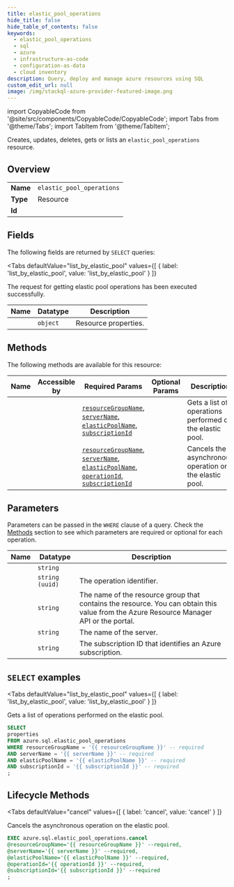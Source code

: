 ```yaml
--- 
title: elastic_pool_operations
hide_title: false
hide_table_of_contents: false
keywords:
  - elastic_pool_operations
  - sql
  - azure
  - infrastructure-as-code
  - configuration-as-data
  - cloud inventory
description: Query, deploy and manage azure resources using SQL
custom_edit_url: null
image: /img/stackql-azure-provider-featured-image.png
---
```


import CopyableCode from '@site/src/components/CopyableCode/CopyableCode';
import Tabs from '@theme/Tabs';
import TabItem from '@theme/TabItem';

Creates, updates, deletes, gets or lists an <code>elastic_pool_operations</code> resource.

## Overview
<table><tbody>
<tr><td><b>Name</b></td><td><code>elastic_pool_operations</code></td></tr>
<tr><td><b>Type</b></td><td>Resource</td></tr>
<tr><td><b>Id</b></td><td><CopyableCode code="azure.sql.elastic_pool_operations" /></td></tr>
</tbody></table>

## Fields

The following fields are returned by `SELECT` queries:

<Tabs
    defaultValue="list_by_elastic_pool"
    values={[
        { label: 'list_by_elastic_pool', value: 'list_by_elastic_pool' }
    ]}
>
<TabItem value="list_by_elastic_pool">

The request for getting elastic pool operations has been executed successfully.

<table>
<thead>
    <tr>
    <th>Name</th>
    <th>Datatype</th>
    <th>Description</th>
    </tr>
</thead>
<tbody>
<tr>
    <td><CopyableCode code="properties" /></td>
    <td><code>object</code></td>
    <td>Resource properties.</td>
</tr>
</tbody>
</table>
</TabItem>
</Tabs>

## Methods

The following methods are available for this resource:

<table>
<thead>
    <tr>
    <th>Name</th>
    <th>Accessible by</th>
    <th>Required Params</th>
    <th>Optional Params</th>
    <th>Description</th>
    </tr>
</thead>
<tbody>
<tr>
    <td><a href="#list_by_elastic_pool"><CopyableCode code="list_by_elastic_pool" /></a></td>
    <td><CopyableCode code="select" /></td>
    <td><a href="#parameter-resourceGroupName"><code>resourceGroupName</code></a>, <a href="#parameter-serverName"><code>serverName</code></a>, <a href="#parameter-elasticPoolName"><code>elasticPoolName</code></a>, <a href="#parameter-subscriptionId"><code>subscriptionId</code></a></td>
    <td></td>
    <td>Gets a list of operations performed on the elastic pool.</td>
</tr>
<tr>
    <td><a href="#cancel"><CopyableCode code="cancel" /></a></td>
    <td><CopyableCode code="exec" /></td>
    <td><a href="#parameter-resourceGroupName"><code>resourceGroupName</code></a>, <a href="#parameter-serverName"><code>serverName</code></a>, <a href="#parameter-elasticPoolName"><code>elasticPoolName</code></a>, <a href="#parameter-operationId"><code>operationId</code></a>, <a href="#parameter-subscriptionId"><code>subscriptionId</code></a></td>
    <td></td>
    <td>Cancels the asynchronous operation on the elastic pool.</td>
</tr>
</tbody>
</table>

## Parameters

Parameters can be passed in the `WHERE` clause of a query. Check the [Methods](#methods) section to see which parameters are required or optional for each operation.

<table>
<thead>
    <tr>
    <th>Name</th>
    <th>Datatype</th>
    <th>Description</th>
    </tr>
</thead>
<tbody>
<tr id="parameter-elasticPoolName">
    <td><CopyableCode code="elasticPoolName" /></td>
    <td><code>string</code></td>
    <td></td>
</tr>
<tr id="parameter-operationId">
    <td><CopyableCode code="operationId" /></td>
    <td><code>string (uuid)</code></td>
    <td>The operation identifier.</td>
</tr>
<tr id="parameter-resourceGroupName">
    <td><CopyableCode code="resourceGroupName" /></td>
    <td><code>string</code></td>
    <td>The name of the resource group that contains the resource. You can obtain this value from the Azure Resource Manager API or the portal.</td>
</tr>
<tr id="parameter-serverName">
    <td><CopyableCode code="serverName" /></td>
    <td><code>string</code></td>
    <td>The name of the server.</td>
</tr>
<tr id="parameter-subscriptionId">
    <td><CopyableCode code="subscriptionId" /></td>
    <td><code>string</code></td>
    <td>The subscription ID that identifies an Azure subscription.</td>
</tr>
</tbody>
</table>

## `SELECT` examples

<Tabs
    defaultValue="list_by_elastic_pool"
    values={[
        { label: 'list_by_elastic_pool', value: 'list_by_elastic_pool' }
    ]}
>
<TabItem value="list_by_elastic_pool">

Gets a list of operations performed on the elastic pool.

```sql
SELECT
properties
FROM azure.sql.elastic_pool_operations
WHERE resourceGroupName = '{{ resourceGroupName }}' -- required
AND serverName = '{{ serverName }}' -- required
AND elasticPoolName = '{{ elasticPoolName }}' -- required
AND subscriptionId = '{{ subscriptionId }}' -- required
;
```
</TabItem>
</Tabs>


## Lifecycle Methods

<Tabs
    defaultValue="cancel"
    values={[
        { label: 'cancel', value: 'cancel' }
    ]}
>
<TabItem value="cancel">

Cancels the asynchronous operation on the elastic pool.

```sql
EXEC azure.sql.elastic_pool_operations.cancel 
@resourceGroupName='{{ resourceGroupName }}' --required, 
@serverName='{{ serverName }}' --required, 
@elasticPoolName='{{ elasticPoolName }}' --required, 
@operationId='{{ operationId }}' --required, 
@subscriptionId='{{ subscriptionId }}' --required
;
```
</TabItem>
</Tabs>
